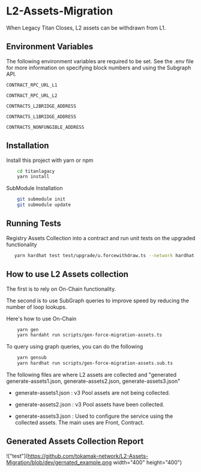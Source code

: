 # L2-Assets-Migration

When Legacy Titan Closes, L2 assets can be withdrawn from L1.

## Environment Variables

The following environment variables are required to be set. See the .env file for more information on specifying block numbers and using the Subgraph API.

`CONTRACT_RPC_URL_L1` 

`CONTRACT_RPC_URL_L2` 

`CONTRACTS_L2BRIDGE_ADDRESS`

`CONTRACTS_L1BRIDGE_ADDRESS`

`CONTRACTS_NONFUNGIBLE_ADDRESS`

## Installation

Install this project with yarn or npm

```bash
    cd titanlagacy
    yarn install 
```
SubModule Installation
```bash
    git submodule init
    git submodule update
```

## Running Tests  
Registry Assets Collection into a contract and run unit tests on the upgraded functionality

```bash 
   yarn hardhat test test/upgrade/u.forcewithdraw.ts --network hardhat
```
    
## How to use L2 Assets collection

The first is to rely on On-Chain functionality.

The second is to use SubGraph queries to improve speed by reducing the number of loop lookups.

Here's how to use On-Chain
```bash
    yarn gen
    yarn hardaht run scripts/gen-force-migration-assets.ts
```

To query using graph queries, you can do the following 
```bash
    yarn gensub
    yarn hardhat run scripts/gen-force-migration-assets.sub.ts
```
The following files are where L2 assets are collected and "generated 
generate-assets1.json, generate-assets2.json, generate-assets3.json"

- generate-assets1.json : v3 Pool assets are not being collected. 

- generate-assets2.json : v3 Pool assets have been collected.

- generate-assets3.json : Used to configure the service using the collected assets.  The main uses are Front, Contract. 


## Generated Assets Collection Report
!["test"](https://github.com/tokamak-network/L2-Assets-Migration/blob/dev/gernated_example.png width="400" height="400")


